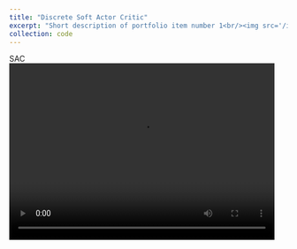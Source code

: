 ```yaml
---
title: "Discrete Soft Actor Critic"
excerpt: "Short description of portfolio item number 1<br/><img src='/images/500x300.png'>"
collection: code
---
```


SAC
<video width="480" height="320" controls preload>
  <source src="sac.mp4"></source>
  <source src="sac.webm"></source>
</video>


